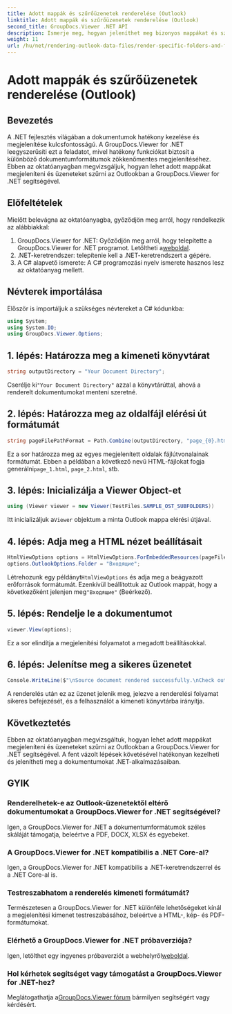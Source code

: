 ```yaml
---
title: Adott mappák és szűrőüzenetek renderelése (Outlook)
linktitle: Adott mappák és szűrőüzenetek renderelése (Outlook)
second_title: GroupDocs.Viewer .NET API
description: Ismerje meg, hogyan jeleníthet meg bizonyos mappákat és szűrhet üzeneteket az Outlook programban a GroupDocs.Viewer for .NET segítségével. Egyszerűsítse a dokumentumkezelést .NET-alkalmazásokban.
weight: 11
url: /hu/net/rendering-outlook-data-files/render-specific-folders-and-filter-messages-outlook/
---
```


# Adott mappák és szűrőüzenetek renderelése (Outlook)

## Bevezetés
A .NET fejlesztés világában a dokumentumok hatékony kezelése és megjelenítése kulcsfontosságú. A GroupDocs.Viewer for .NET leegyszerűsíti ezt a feladatot, mivel hatékony funkciókat biztosít a különböző dokumentumformátumok zökkenőmentes megjelenítéséhez. Ebben az oktatóanyagban megvizsgáljuk, hogyan lehet adott mappákat megjeleníteni és üzeneteket szűrni az Outlookban a GroupDocs.Viewer for .NET segítségével.
## Előfeltételek
Mielőtt belevágna az oktatóanyagba, győződjön meg arról, hogy rendelkezik az alábbiakkal:
1.  GroupDocs.Viewer for .NET: Győződjön meg arról, hogy telepítette a GroupDocs.Viewer for .NET programot. Letöltheti a[weboldal](https://releases.groupdocs.com/viewer/net/).
2. .NET-keretrendszer: telepítenie kell a .NET-keretrendszert a gépére.
3. A C# alapvető ismerete: A C# programozási nyelv ismerete hasznos lesz az oktatóanyag mellett.

## Névterek importálása
Először is importáljuk a szükséges névtereket a C# kódunkba:
```csharp
using System;
using System.IO;
using GroupDocs.Viewer.Options;
```

## 1. lépés: Határozza meg a kimeneti könyvtárat
```csharp
string outputDirectory = "Your Document Directory";
```
 Cserélje ki`"Your Document Directory"` azzal a könyvtárúttal, ahová a renderelt dokumentumokat menteni szeretné.
## 2. lépés: Határozza meg az oldalfájl elérési út formátumát
```csharp
string pageFilePathFormat = Path.Combine(outputDirectory, "page_{0}.html");
```
 Ez a sor határozza meg az egyes megjelenített oldalak fájlútvonalainak formátumát. Ebben a példában a következő nevű HTML-fájlokat fogja generálni`page_1.html`, `page_2.html`, stb.
## 3. lépés: Inicializálja a Viewer Object-et
```csharp
using (Viewer viewer = new Viewer(TestFiles.SAMPLE_OST_SUBFOLDERS))
```
 Itt inicializáljuk a`Viewer` objektum a minta Outlook mappa elérési útjával.
## 4. lépés: Adja meg a HTML nézet beállításait
```csharp
HtmlViewOptions options = HtmlViewOptions.ForEmbeddedResources(pageFilePathFormat);
options.OutlookOptions.Folder = "Входящие";
```
 Létrehozunk egy példányt`HtmlViewOptions` és adja meg a beágyazott erőforrások formátumát. Ezenkívül beállítottuk az Outlook mappát, hogy a következőként jelenjen meg`"Входящие"` (Beérkező).
## 5. lépés: Rendelje le a dokumentumot
```csharp
viewer.View(options);
```
Ez a sor elindítja a megjelenítési folyamatot a megadott beállításokkal.
## 6. lépés: Jelenítse meg a sikeres üzenetet
```csharp
Console.WriteLine($"\nSource document rendered successfully.\nCheck output in {outputDirectory}.");
```
A renderelés után ez az üzenet jelenik meg, jelezve a renderelési folyamat sikeres befejezését, és a felhasználót a kimeneti könyvtárba irányítja.

## Következtetés
Ebben az oktatóanyagban megvizsgáltuk, hogyan lehet adott mappákat megjeleníteni és üzeneteket szűrni az Outlookban a GroupDocs.Viewer for .NET segítségével. A fent vázolt lépések követésével hatékonyan kezelheti és jelenítheti meg a dokumentumokat .NET-alkalmazásaiban.
## GYIK
### Renderelhetek-e az Outlook-üzenetektől eltérő dokumentumokat a GroupDocs.Viewer for .NET segítségével?
Igen, a GroupDocs.Viewer for .NET a dokumentumformátumok széles skáláját támogatja, beleértve a PDF, DOCX, XLSX és egyebeket.
### A GroupDocs.Viewer for .NET kompatibilis a .NET Core-al?
Igen, a GroupDocs.Viewer for .NET kompatibilis a .NET-keretrendszerrel és a .NET Core-al is.
### Testreszabhatom a renderelés kimeneti formátumát?
Természetesen a GroupDocs.Viewer for .NET különféle lehetőségeket kínál a megjelenítési kimenet testreszabásához, beleértve a HTML-, kép- és PDF-formátumokat.
### Elérhető a GroupDocs.Viewer for .NET próbaverziója?
 Igen, letölthet egy ingyenes próbaverziót a webhelyről[weboldal](https://releases.groupdocs.com/).
### Hol kérhetek segítséget vagy támogatást a GroupDocs.Viewer for .NET-hez?
 Meglátogathatja a[GroupDocs.Viewer fórum](https://forum.groupdocs.com/c/viewer/9) bármilyen segítségért vagy kérdésért.